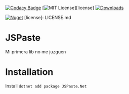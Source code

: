 [![Codacy Badge](https://app.codacy.com/project/badge/Grade/fe6f2024150c4d9492076a4da1a6ccfa)](https://app.codacy.com/gh/Mrgaton/JSPaste-CS)
[![MIT License][img_license]][license]
[![Downloads](https://img.shields.io/github/downloads/Mrgaton/JSPaste-CS/total?color=green)]()

[![Nuget](https://img.shields.io/nuget/v/JSPaste.Net.svg)](https://www.nuget.org/packages/JSPaste.Net/) 
[license]: LICENSE.md

[img_license]: https://img.shields.io/github/license/Mrgaton/JSPaste-CS.svg?style=flat

# JSPaste

Mi primera lib no me juzguen

# Installation

Install `dotnet add package JSPaste.Net`

